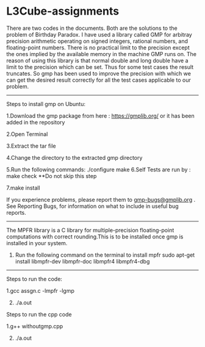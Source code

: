 # L3Cube-assignments
There are two codes in the documents. Both are the solutions to the problem of Birthday Paradox. 
I have used a library called GMP for arbitray precision arithmetic operating on signed integers, rational numbers, and floating-point numbers. There is no practical limit to the precision except the ones implied by the available memory in the machine GMP runs on.
The reason of using this library is that normal double and long double have a limit to the precision which can be set. Thus for some test cases the result truncates. So gmp has been used to improve the precision with which we can get the desired result correctly for all the test cases applicable to our problem. 


***************************************************************************************************************************************

Steps to install gmp on Ubuntu:

1.Download the gmp package from here : https://gmplib.org/
or it has been added in the repository

2.Open Terminal

3.Extract the tar file 

4.Change the directory to the extracted gmp directory

5.Run the following commands:
	./configure
	make
6.Self Tests are run by :
	make check 
	**Do not skip this step

7.make install

If you experience problems, please report them to gmp-bugs@gmplib.org . See Reporting Bugs, for information on what to include in useful bug reports.

****************************************************************************************************************************************

The MPFR library is a C library for multiple-precision floating-point computations with correct rounding.This is to be installed once gmp is installed in your system.

1. Run the following command on the terminal to install mpfr
sudo apt-get install libmpfr-dev libmpfr-doc libmpfr4 libmpfr4-dbg

****************************************************************************************************************************************

Steps to run the code:

1.gcc assgn.c -lmpfr -lgmp 

2. ./a.out

Steps to run the cpp code 

1.g++ withoutgmp.cpp

2. ./a.out
